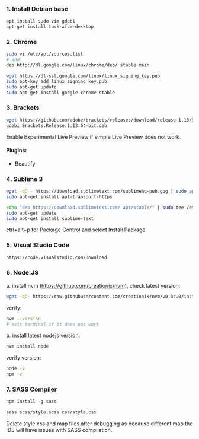### 1. Install Debian base
```bash
apt install sudo vim gdebi
apt-get install task-xfce-desktop
```

### 2. Chrome
```bash
sudo vi /etc/apt/sources.list
# add:
deb http://dl.google.com/linux/chrome/deb/ stable main
```
```bash
wget https://dl-ssl.google.com/linux/linux_signing_key.pub
sudo apt-key add linux_signing_key.pub
sudo apt-get update
sudo apt-get install google-chrome-stable
```

### 3. Brackets
```bash
wget https://github.com/adobe/brackets/releases/download/release-1.13/Brackets.Release.1.13.64-bit.deb
gdebi Brackets.Release.1.13.64-bit.deb
```
Enable Experimental Live Preview if simple Live Preview does not work.
#### Plugins:
- Beautify

### 4. Sublime 3
```bash
wget -qO - https://download.sublimetext.com/sublimehq-pub.gpg | sudo apt-key add -
sudo apt-get install apt-transport-https
```
```bash
echo "deb https://download.sublimetext.com/ apt/stable/" | sudo tee /etc/apt/sources.list.d/sublime-text.list
sudo apt-get update
sudo apt-get install sublime-text
```

ctrl+alt+p for Package Control and select Install Package

### 5. Visual Studio Code
```html
https://code.visualstudio.com/Download
```
### 6. Node.JS
a. install nvm (https://github.com/creationix/nvm), check latest version:
```bash
wget -qO- https://raw.githubusercontent.com/creationix/nvm/v0.34.0/install.sh | bash
```
verify:
```bash
nvm --version
# exit terminal if it does not work
```
b. install latest nodejs version:
```bash
nvm install node
```
verify version: 
```bash
node -v
npm -v
```
### 7. SASS Compiler
```js
npm install -g sass
```

```bash
sass scss/style.scss css/style.css
```
Delete style.css and map files after debugging as because different map the IDE will have issues with SASS compilation.
